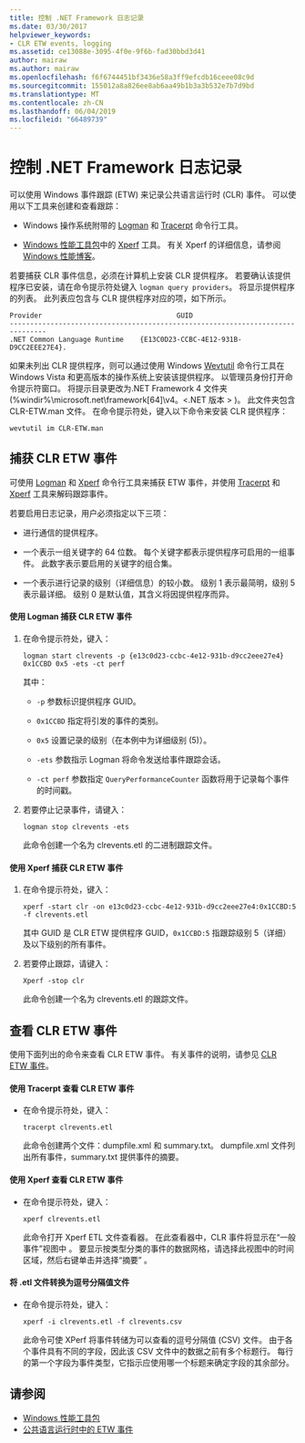```yaml
---
title: 控制 .NET Framework 日志记录
ms.date: 03/30/2017
helpviewer_keywords:
- CLR ETW events, logging
ms.assetid: ce13088e-3095-4f0e-9f6b-fad30bbd3d41
author: mairaw
ms.author: mairaw
ms.openlocfilehash: f6f6744451bf3436e58a3ff9efcdb16ceee08c9d
ms.sourcegitcommit: 155012a8a826ee8ab6aa49b1b3a3b532e7b7d9bd
ms.translationtype: MT
ms.contentlocale: zh-CN
ms.lasthandoff: 06/04/2019
ms.locfileid: "66489739"
---
```

# <a name="controlling-net-framework-logging"></a>控制 .NET Framework 日志记录
可以使用 Windows 事件跟踪 (ETW) 来记录公共语言运行时 (CLR) 事件。 可以使用以下工具来创建和查看跟踪：  
  
- Windows 操作系统附带的 [Logman](/windows-server/administration/windows-commands/logman) 和 [Tracerpt](/windows-server/administration/windows-commands/tracerpt_1) 命令行工具。  
  
- [Windows 性能工具包](/windows-hardware/test/wpt/)中的 [Xperf](/windows-hardware/test/wpt/xperf-command-line-reference) 工具。 有关 Xperf 的详细信息，请参阅 [Windows 性能博客](https://go.microsoft.com/fwlink/?LinkId=179509)。  
  
 若要捕获 CLR 事件信息，必须在计算机上安装 CLR 提供程序。 若要确认该提供程序已安装，请在命令提示符处键入 `logman query providers`。 将显示提供程序的列表。 此列表应包含与 CLR 提供程序对应的项，如下所示。  
  
```  
Provider                                 GUID  
-------------------------------------------------------------------------------  
.NET Common Language Runtime    {E13C0D23-CCBC-4E12-931B-D9CC2EEE27E4}.  
```  
  
 如果未列出 CLR 提供程序，则可以通过使用 Windows [Wevtutil](/windows-server/administration/windows-commands/wevtutil) 命令行工具在 Windows Vista 和更高版本的操作系统上安装该提供程序。 以管理员身份打开命令提示符窗口。 将提示目录更改为.NET Framework 4 文件夹 (%windir%\microsoft.net\framework[64]\v4。\<.NET 版本 > \)。 此文件夹包含 CLR-ETW.man 文件。 在命令提示符处，键入以下命令来安装 CLR 提供程序：  
  
 `wevtutil im CLR-ETW.man`  
  
## <a name="capturing-clr-etw-events"></a>捕获 CLR ETW 事件  
 可使用 [Logman](/windows-server/administration/windows-commands/logman) 和 [Xperf](/windows-hardware/test/wpt/xperf-command-line-reference) 命令行工具来捕获 ETW 事件，并使用 [Tracerpt](/windows-server/administration/windows-commands/tracerpt_1) 和 [Xperf](/windows-hardware/test/wpt/xperf-command-line-reference) 工具来解码跟踪事件。  
  
 若要启用日志记录，用户必须指定以下三项：  
  
- 进行通信的提供程序。  
  
- 一个表示一组关键字的 64 位数。 每个关键字都表示提供程序可启用的一组事件。 此数字表示要启用的关键字的组合集。  
  
- 一个表示进行记录的级别（详细信息）的较小数。 级别 1 表示最简明，级别 5 表示最详细。 级别 0 是默认值，其含义将因提供程序而异。  
  
#### <a name="to-capture-clr-etw-events-using-logman"></a>使用 Logman 捕获 CLR ETW 事件  
  
1. 在命令提示符处，键入：  
  
     `logman start clrevents -p {e13c0d23-ccbc-4e12-931b-d9cc2eee27e4} 0x1CCBD 0x5 -ets -ct perf`  
  
     其中：  
  
    - `-p` 参数标识提供程序 GUID。  
  
    - `0x1CCBD` 指定将引发的事件的类别。  
  
    - `0x5` 设置记录的级别（在本例中为详细级别 (5)）。  
  
    - `-ets` 参数指示 Logman 将命令发送给事件跟踪会话。  
  
    - `-ct perf` 参数指定 `QueryPerformanceCounter` 函数将用于记录每个事件的时间戳。  
  
2. 若要停止记录事件，请键入：  
  
     `logman stop clrevents -ets`  
  
     此命令创建一个名为 clrevents.etl 的二进制跟踪文件。  
  
#### <a name="to-capture-clr-etw-events-using-xperf"></a>使用 Xperf 捕获 CLR ETW 事件  
  
1. 在命令提示符处，键入：  
  
     `xperf -start clr -on e13c0d23-ccbc-4e12-931b-d9cc2eee27e4:0x1CCBD:5 -f clrevents.etl`  
  
     其中 GUID 是 CLR ETW 提供程序 GUID，`0x1CCBD:5` 指跟踪级别 5（详细）及以下级别的所有事件。  
  
2. 若要停止跟踪，请键入：  
  
     `Xperf -stop clr`  
  
     此命令创建一个名为 clrevents.etl 的跟踪文件。  
  
## <a name="viewing-clr-etw-events"></a>查看 CLR ETW 事件  
 使用下面列出的命令来查看 CLR ETW 事件。 有关事件的说明，请参见 [CLR ETW 事件](../../../docs/framework/performance/clr-etw-events.md)。  
  
#### <a name="to-view-clr-etw-events-using-tracerpt"></a>使用 Tracerpt 查看 CLR ETW 事件  
  
- 在命令提示符处，键入：  
  
     `tracerpt clrevents.etl`  
  
     此命令创建两个文件：dumpfile.xml 和 summary.txt。 dumpfile.xml 文件列出所有事件，summary.txt 提供事件的摘要。  
  
#### <a name="to-view-clr-etw-events-using-xperf"></a>使用 Xperf 查看 CLR ETW 事件  
  
- 在命令提示符处，键入：  
  
     `xperf clrevents.etl`  
  
     此命令打开 Xperf ETL 文件查看器。 在此查看器中，CLR 事件将显示在“一般事件”视图中  。 要显示按类型分类的事件的数据网格，请选择此视图中的时间区域，然后右键单击并选择“摘要”  。  
  
#### <a name="to-convert-the-etl-file-to-a-comma-separated-value-file"></a>将 .etl 文件转换为逗号分隔值文件  
  
- 在命令提示符处，键入：  
  
     `xperf -i clrevents.etl -f clrevents.csv`  
  
     此命令可使 XPerf 将事件转储为可以查看的逗号分隔值 (CSV) 文件。 由于各个事件具有不同的字段，因此该 CSV 文件中的数据之前有多个标题行。 每行的第一个字段为事件类型，它指示应使用哪一个标题来确定字段的其余部分。  
  
## <a name="see-also"></a>请参阅

- [Windows 性能工具包](/windows-hardware/test/wpt/)
- [公共语言运行时中的 ETW 事件](../../../docs/framework/performance/etw-events-in-the-common-language-runtime.md)
